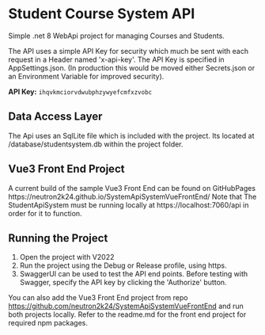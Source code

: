 <h1>Student Course System API</h1>
Simple .net 8 WebApi project for managing Courses and Students.

The API uses a simple API Key for security which much be sent with each request in a Header named 'x-api-key'.
The API Key is specified in AppSettings.json. (In production this would be moved either Secrets.json or an Environment Variable for improved security).

<strong>API Key:</strong></strong>
<code>ihqvkmciorvdwubphzywyefcmfxzvobc
</code>

<h2>Data Access Layer</h2>
The Api uses an SqlLite file which is included with the project. Its located at /database/studentsystem.db within the project folder.

<h2>Vue3 Front End Project</h2>
A current build of the sample Vue3 Front End can be found on GitHubPages https://neutron2k24.github.io/SystemApiSystemVueFrontEnd/
Note that The StudentApiSystem must be running locally at https://localhost:7060/api in order for it to function.

<h2>Running the Project</h2>
<ol>
  <li>Open the project with V2022</li>
  <li>Run the project using the Debug or Release profile, using https.</li>
  <li>SwaggerUI can be used to test the API end points. Before testing with Swagger, specify the API key by clicking the 'Authorize' button.</li>
</ol>

You can also add the Vue3 Front End project from repo https://github.com/neutron2k24/SystemApiSystemVueFrontEnd and run both projects locally. Refer to the readme.md for the front end project for required npm packages.

